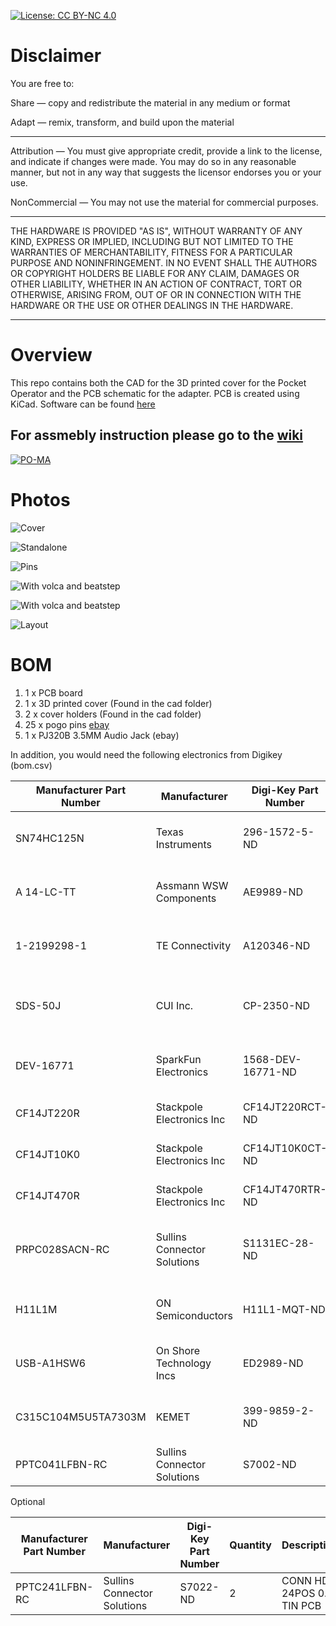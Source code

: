 
[![License: CC BY-NC 4.0](https://img.shields.io/badge/License-CC%20BY--NC%204.0-lightgrey.svg)](https://creativecommons.org/licenses/by-nc/4.0/)

# Disclaimer

You are free to:

Share — copy and redistribute the material in any medium or format

Adapt — remix, transform, and build upon the material

________________________________________

Attribution — You must give appropriate credit, provide a link to the license, and indicate if changes were made. You may do so in any reasonable manner, but not in any way that suggests the licensor endorses you or your use.

NonCommercial — You may not use the material for commercial purposes.

___________________________________________

THE HARDWARE IS PROVIDED "AS IS", WITHOUT WARRANTY OF ANY KIND, EXPRESS OR IMPLIED, INCLUDING BUT NOT LIMITED TO THE WARRANTIES OF MERCHANTABILITY, FITNESS FOR A PARTICULAR PURPOSE AND NONINFRINGEMENT. IN NO EVENT SHALL THE AUTHORS OR COPYRIGHT HOLDERS BE LIABLE FOR ANY CLAIM, DAMAGES OR OTHER LIABILITY, WHETHER IN AN ACTION OF CONTRACT, TORT OR OTHERWISE, ARISING FROM, OUT OF OR IN CONNECTION WITH THE HARDWARE OR THE USE OR OTHER DEALINGS IN THE HARDWARE.

_____________________________________________

# Overview

This repo contains both the CAD for the 3D printed cover for the Pocket Operator and the PCB schematic for the adapter. PCB is created using KiCad. Software can be found [here](https://github.com/PO-MIDI-Adapter/midi-adapter-software/tree/v2)

## For assmebly instruction please go to the [wiki](https://github.com/PO-MIDI-Adapter/midi-adapter-hardware/wiki)

[![PO-MA](https://raw.githubusercontent.com/PO-MIDI-Adapter/midi-adapter-hardware/master/photos/title.jpg)](https://www.youtube.com/watch?v=iIQ18DAJAU0 "PO-MA")

# Photos

![Cover](https://raw.githubusercontent.com/PO-MIDI-Adapter/midi-adapter-v2-hardware/main/photos/pomav2.jpg)

![Standalone](https://raw.githubusercontent.com/PO-MIDI-Adapter/midi-adapter-v2-hardware/main/photos/pomav2-17.jpg)

![Pins](https://raw.githubusercontent.com/PO-MIDI-Adapter/midi-adapter-v2-hardware/main/photos/pomav2bottom.jpg)

![With volca and beatstep](https://raw.githubusercontent.com/PO-MIDI-Adapter/midi-adapter-hardware/main/photos/beatstep.jpg "Setup")

![With volca and beatstep](https://raw.githubusercontent.com/PO-MIDI-Adapter/midi-adapter-hardware/main/photos/opz.jpg "Setup")

![Layout](https://raw.githubusercontent.com/PO-MIDI-Adapter/midi-adapter-v2-hardware/main/photos/layout.PNG)

# BOM

1. 1 x PCB board
2. 1 x 3D printed cover (Found in the cad folder)
3. 2 x cover holders  (Found in the cad folder)
4. 25 x pogo pins [ebay](https://www.ebay.ca/itm/100pcs-9mm-Length-Spring-Loaded-Test-Probes-Pogo-Pins-Cusp-Spear-for-Testing/163156710143?ssPageName=STRK%3AMEBIDX%3AIT&_trksid=p2057872.m2749.l46252)
5. 1 x PJ320B 3.5MM Audio Jack (ebay)

In addition, you would need the following electronics from Digikey (bom.csv)

|Manufacturer Part Number|Manufacturer               |Digi-Key Part Number|Quantity  |Description                   |
|------------------------|---------------------------|--------------------|--------|--------------------------------|
|SN74HC125N              |Texas Instruments          |296-1572-5-ND       |1       |IC BUFFER NON-INVERT 6V 14DIP   |
|A 14-LC-TT              |Assmann WSW Components     |AE9989-ND           |1       |CONN IC DIP SOCKET 14POS TIN    |
|1-2199298-1             |TE Connectivity            |A120346-ND          |1       |CONN IC DIP SOCKET 6POS TIN     |
|SDS-50J                 |CUI Inc.                   |CP-2350-ND          |2       |CONN RCPT FMALE DIN 5POS SOLDER |
|DEV-16771               |SparkFun Electronics       |1568-DEV-16771-ND   |1       |TEENSY 4.1 W/OUT HDRS K66 EVAL  |
|CF14JT220R              |Stackpole Electronics Inc  |CF14JT220RCT-ND     |3       |RES 220 OHM 1/4W 5% AXIAL       |
|CF14JT10K0              |Stackpole Electronics Inc  |CF14JT10K0CT-ND     |1       |RES 10K OHM 1/4W 5% AXIAL       |
|CF14JT470R              |Stackpole Electronics Inc  |CF14JT470RTR-ND     |1       |RES 470 OHM 1/4W 5% AXIAL       |
|PRPC028SACN-RC          |Sullins Connector Solutions|S1131EC-28-ND       |2       |CONN HEADER VERT 28POS 2.54MM   |
|H11L1M                  |ON Semiconductors          |H11L1-MQT-ND        |1       |OPTOISO 4.17KV OPN COLL 6DIP    |
|USB-A1HSW6              |On Shore Technology Incs   |ED2989-ND           |1       |USB-A Receptacle Connector 4 Pos|
|C315C104M5U5TA7303M     |KEMET                      |399-9859-2-ND       |2       |CAP CER 0.1UF 50V Z5U RADIAL    |
|PPTC041LFBN-RC          |Sullins Connector Solutions|S7002-ND            |1       |CONN HDR 4POS 0.1 TIN PCB       |

Optional

|Manufacturer Part Number|Manufacturer               |Digi-Key Part Number|Quantity  |Description                   |
|------------------------|---------------------------|--------------------|--------|--------------------------------|
|PPTC241LFBN-RC          |Sullins Connector Solutions|S7022-ND            |2       |CONN HDR 24POS 0.1 TIN PCB      |


